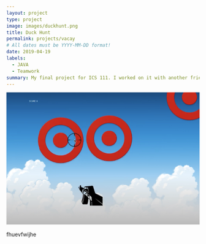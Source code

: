 ```yaml
---
layout: project
type: project
image: images/duckhunt.png
title: Duck Hunt
permalink: projects/vacay
# All dates must be YYYY-MM-DD format!
date: 2019-04-19
labels:
  - JAVA
  - Teamwork
summary: My final project for ICS 111. I worked on it with another friend in the class.
---
```


<img class="ui medium right floated rounded image" src="../images/duckhunt.png">

fhuevfwijhe
